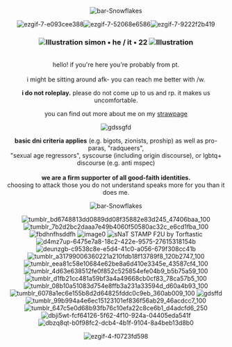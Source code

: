 <div align="center">
  
![bar-Snowflakes](https://github.com/user-attachments/assets/eddbfcd4-9ccb-43e5-9e35-e5b5cf576486)

![ezgif-7-e093cee388](https://github.com/user-attachments/assets/300d1ea0-66e0-4782-bdca-6c45e919b9f2)![ezgif-7-52068e6586](https://github.com/user-attachments/assets/26adeb95-154f-45d7-b502-a3567fbfbc1e)![ezgif-7-9222f2b419](https://github.com/user-attachments/assets/9883c042-9c9a-4621-92b1-457d99af0386)

### ![Illustration](https://github.com/user-attachments/assets/cbbd6e34-ee1c-41f2-8057-4852536893e5)   **simon • he / it • 22**   ![Illustration](https://github.com/user-attachments/assets/cbbd6e34-ee1c-41f2-8057-4852536893e5)

<br>hello! if you're here you're probably from pt. <br><br> i might be sitting around afk- you can reach me better with /w.

**i do not roleplay.** please do not come up to us and rp. it makes us uncomfortable.



you can find out more about me on my [strawpage](https://crtvirus.straw.page/)



![gdssgfd](https://github.com/user-attachments/assets/2df68f70-62e2-435f-a177-c8446118499d)



**basic dni criteria applies** (e.g. bigots, zionists, proship) as well as pro-paras, "radqueers", <br>"sexual age regressors", syscourse (including origin discourse), or lgbtq+ discourse (e.g. anti mspec)<br><br>**we are a firm supporter of all good-faith identities.**<br>choosing to attack those you do not understand speaks more for you than it does me.

![bar-Snowflakes](https://github.com/user-attachments/assets/eddbfcd4-9ccb-43e5-9e35-e5b5cf576486)

![tumblr_bd6748813dd0889dd08f35882e83d245_47406baa_100](https://github.com/user-attachments/assets/69ad8ac2-3e39-405f-a0ff-62248ea20977)
![tumblr_7b2d2bc2daaa7e49b4060f50580ac32c_e6cd1fba_100](https://github.com/user-attachments/assets/8174f71b-195e-4966-ba25-d2a7eb5a3c0a)
![fbdhnfhsddfh](https://github.com/user-attachments/assets/4f7b2b80-aea7-477c-bc54-e4876f1fe7b1)
![image0](https://github.com/user-attachments/assets/48ad0008-2ed8-4bad-9c12-1c49f4cb45b7)
![sNaT STAMP F2U by Torftastic](https://github.com/user-attachments/assets/2ad9b770-4ead-4b12-b279-5c044aa81053)
<br>![d4mz7up-6475e7a8-18c2-422e-9575-27615318154b](https://github.com/user-attachments/assets/794534ec-8c9e-4ef0-bd1e-73030c792a4d)
![deunzgb-c9538c8e-e5d4-41c0-a056-679f308cc41b](https://github.com/user-attachments/assets/c4fea70e-a7d6-4e7d-9584-e894a52b876a)
![tumblr_a31799006360221a210fdb18f13789f8_120b2747_100](https://github.com/user-attachments/assets/d3022bdf-baea-4325-a6d3-74a5e7343efc)
![tumblr_eea81c58e10684e62be8a6d410e3345e_43587cf4_100](https://github.com/user-attachments/assets/c23ba940-a93a-4e5d-b688-d83b189f61bb)
![tumblr_4d63e638512fe0f852c525854efe04b9_b5b75a59_100](https://github.com/user-attachments/assets/eabba747-82d4-49e5-8326-ac809d2498ec)
<br>![tumblr_d1fb21cc481a59bf3a4a49668cb0cf83_78ca57b5_100](https://github.com/user-attachments/assets/71b4713a-8ba6-4564-90ef-7684c0b40021)
![tumblr_08b10a51083d754e8ffb3a231a33594d_d60a4b93_100](https://github.com/user-attachments/assets/2ca1be76-97a3-4431-8acc-7eb0b1f0b6ea)
![tumblr_6078a1ec6e155b8d2d64825fddc0c9eb_360ab009_100](https://github.com/user-attachments/assets/07f4d578-78d5-4e00-b019-20e45067f29c)
![gdsffd](https://github.com/user-attachments/assets/fba55da1-a6f2-44c1-a60c-660f622bef6c)
![tumblr_99b994a4e6ec15123101ef836f56ab29_46acdcc7_100](https://github.com/user-attachments/assets/75c14e2e-bf0b-4fed-877c-746176946998)
<br>![tumblr_647c5e0d68b93fb76c10efa22c8ce6b1_d4adcfd6_250](https://github.com/user-attachments/assets/3baea43d-2268-435f-8e13-89899047e122)
![dbji5wt-fcf64126-5f62-4f10-924a-04405eda541f](https://github.com/user-attachments/assets/04375505-5a4e-4dd5-ae18-470c6835c862)
![dbzq8qt-b0f98fc2-dcb4-4b1f-9104-8a4beb13d8b0](https://github.com/user-attachments/assets/20a06b13-c240-4609-90d9-a99da05d880c)

![ezgif-4-f0723fd598](https://github.com/user-attachments/assets/f5823c0a-c8e9-429e-a425-6a518de7a3f9)
